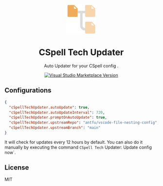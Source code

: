 <br>

<p align="center">
<img src="https://raw.githubusercontent.com/antfu/vscode-file-nesting-config/main/extension/res/logo.png" style="width:100px;" />
</p>

<h1 align="center">CSpell Tech Updater</h1>

<p align="center">
Auto Updater for your CSpell config
</a>.

<p align="center">
<a href="https://marketplace.visualstudio.com/items?itemName=RemiMarche.cspell-tech" target="__blank"><img src="https://img.shields.io/visual-studio-marketplace/v/RemiMarche.cspell-tech.svg?color=blue&amp;label=VS%20Code%20Marketplace&logo=visual-studio-code" alt="Visual Studio Marketplace Version" /></a>
</p>

## Configurations

```json
{
  "cSpellTechUpdater.autoUpdate": true,
  "cSpellTechUpdater.autoUpdateInterval": 720,
  "cSpellTechUpdater.promptOnAutoUpdate": true,
  "cSpellTechUpdater.upstreamRepo": "antfu/vscode-file-nesting-config",
  "cSpellTechUpdater.upstreamBranch": "main"
}
```

It will check for updates every 12 hours by default. You can also do it manually by executing the command `CSpell Tech` Updater: Update config now`.

## License

MIT
